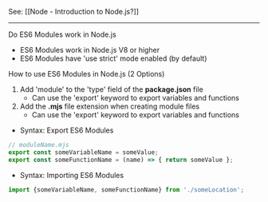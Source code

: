 See: [[Node - Introduction to Node.js?]]

--- 

Do ES6 Modules work in Node.js
* ES6 Modules work in Node.js V8 or higher
* ES6 Modules have 'use strict' mode enabled (by default)

How to use ES6 Modules in Node.js (2 Options)
1) Add 'module' to the 'type' field of the **package.json** file
	* Can use the 'export' keyword to export variables and functions
2) Add the **.mjs** file extension when creating module files
	* Can use the 'export' keyword to export variables and functions

* Syntax: Export ES6 Modules
```js
// moduleName.mjs
export const someVariableName = someValue;
export const someFunctionName = (name) => { return someValue }; 
```

* Syntax: Importing ES6 Modules
```js
import {someVariableName, someFunctionName} from './someLocation';
```

